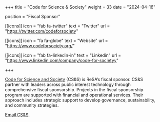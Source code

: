 +++
title = "Code for Science & Society"
weight = 33
date = "2024-04-16"

position = "Fiscal Sponsor"

[[icons]]
  icon = "fab fa-twitter"
  text = "Twitter"
  url = "https://twitter.com/codeforsociety"

[[icons]]
  icon = "fa fa-globe"
  text = "Website"
  url = "https://www.codeforsociety.org/"

[[icons]]
  icon = "fab fa-linkedin-in"
  text = "Linkedin"
  url = "https://www.linkedin.com/company/code-for-societyy"

+++

[Code for Science and Society](https://codeforscience.org/) (CS&S) is ReSA’s fiscal sponsor. CS&S partner with leaders across public interest technology through comprehensive fiscal sponsorship. Projects in the fiscal sponsorship program are supported with financial and operational services. Their approach includes strategic support to develop governance, sustainability, and community strategies. 

[Email CS&S](mailto:hi@codeforsociety.org).

